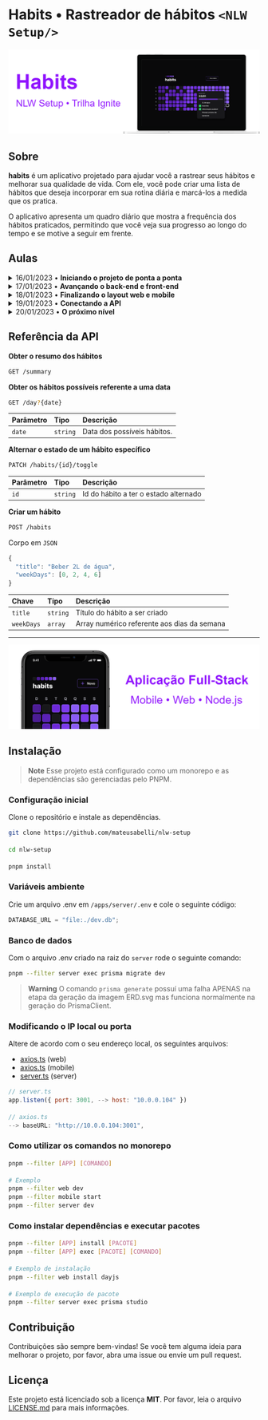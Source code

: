 # Habits • Rastreador de hábitos `<NLW Setup/>`

![](./.github/banner1.png)

## Sobre

**habits** é um aplicativo projetado para ajudar você a rastrear seus hábitos e melhorar sua qualidade de vida. Com ele, você pode criar uma lista de hábitos que deseja incorporar em sua rotina diária e marcá-los a medida que os pratica.

O aplicativo apresenta um quadro diário que mostra a frequência dos hábitos praticados, permitindo que você veja sua progresso ao longo do tempo e se motive a seguir em frente.

## Aulas

<details>
  <summary>16/01/2023 • <b>Iniciando o projeto de ponta a ponta</b></summary>
    Foi ensinado de forma rápida a base dos 3 apps que serão desenvolvidos. Logo no início foi apresentado a configuração do servidor com a biblioteca fastify, em seguida a criação com projeto React com Vite e o uso do Tailwind e por último, a criação e configuração do app mobile com Expo e React Native.
</details>

<details>
  <summary>17/01/2023 • <b>Avançando o back-end e front-end</b></summary>
    Foi ensinada a criação de rotas no backend e também a validação de dados com zod e integração ao banco de dados com prisma. No Frontend foi criado novos componentes e ensinado técnicas para lidar com datas e resolver dificuldades específicas do projeto. Por último no app mobile, a utilização do Nativewind para estilização como a do Tailwind na web, também foram adicionados componentes novos e reaproveitado algumas funções da web para lidar com datas.
</details>

<details>
  <summary>18/01/2023 • <b>Finalizando o layout web e mobile</b></summary>
    Foram concluídas as últimas duas rotas do backend e ensinado o momento certo de se compor query SQL a mão. No frontend foi ensinado o uso da biblioteca Radix-UI para criação de componentes com acessibilidade pré configurada e técnicas para estilização com classes condicionais usando o pacote clsx. Por último no app mobile foi ensinado a criação de novas telas e a navegação usando o React Navigator, também foi ensinado a passar propriedades por contexto entre rotas.
</details>

<details>
  <summary>19/01/2023 • <b>Conectando a API</b></summary>
    Nessa aula o foco foi nos dois projetos frontend, web e mobile. Foi ensinado a buscar dados da API construída no backend usando o useEffect e axios, assim como a transmissão de dados do formulário para a API e toda a integração dos dados recebidos para compor a interface do app web. No app mobile foi feito um processo muito semelhante onde os dados do backend foram conectados com a interface e as informações do formulário de criação de hábito transmitidas para API.
</details>

<details>
  <summary>20/01/2023 • <b>O próximo nível</b>
</details>

## Referência da API

**Obter o resumo dos hábitos**

```bash
GET /summary
```

**Obter os hábitos possíveis referente a uma data**

```bash
GET /day?{date}
```

| Parâmetro | Tipo     | Descrição                   |
| :-------- | :------- | :-------------------------- |
| `date`    | `string` | Data dos possíveis hábitos. |

**Alternar o estado de um hábito específico**

```bash
PATCH /habits/{id}/toggle
```

| Parâmetro | Tipo     | Descrição                             |
| :-------- | :------- | :------------------------------------ |
| `id`      | `string` | Id do hábito a ter o estado alternado |

**Criar um hábito**

```bash
POST /habits
```

Corpo em `JSON`

```js
{
  "title": "Beber 2L de água",
  "weekDays": [0, 2, 4, 6]
}
```

| Chave      | Tipo     | Descrição                                   |
| :--------- | :------- | :------------------------------------------ |
| `title`    | `string` | Título do hábito a ser criado               |
| `weekDays` | `array`  | Array numérico referente aos dias da semana |

---

![](./.github/banner2.png)

## Instalação

> **Note**
> Esse projeto está configurado como um monorepo e as dependências são gerenciadas pelo PNPM.

### Configuração inicial

Clone o repositório e instale as dependências.

```bash
git clone https://github.com/mateusabelli/nlw-setup

cd nlw-setup

pnpm install
```

### Variáveis ambiente

Crie um arquivo .env em `/apps/server/.env` e cole o seguinte código:

```js
DATABASE_URL = "file:./dev.db";
```

### Banco de dados

Com o arquivo .env criado na raiz do `server` rode o seguinte comando:

```bash
pnpm --filter server exec prisma migrate dev
```

> **Warning**
> O comando `prisma generate` possuí uma falha APENAS na etapa da geração da imagem ERD.svg mas funciona normalmente na geração do PrismaClient.

### Modificando o IP local ou porta

Altere de acordo com o seu endereço local, os seguintes arquivos:

- [axios.ts](./apps/web/src/lib/axios.ts) (web)
- [axios.ts](./apps/mobile/src/lib/axios.ts) (mobile)
- [server.ts](./apps/server/src/server.ts) (server)

```js
// server.ts
app.listen({ port: 3001, --> host: "10.0.0.104" })

// axios.ts
--> baseURL: "http://10.0.0.104:3001",
```

### Como utilizar os comandos no monorepo

```bash
pnpm --filter [APP] [COMANDO]

# Exemplo
pnpm --filter web dev
pnpm --filter mobile start
pnpm --filter server dev
```

### Como instalar dependências e executar pacotes

```bash
pnpm --filter [APP] install [PACOTE]
pnpm --filter [APP] exec [PACOTE] [COMANDO]

# Exemplo de instalação
pnpm --filter web install dayjs

# Exemplo de execução de pacote
pnpm --filter server exec prisma studio
```

## Contribuição

Contribuições são sempre bem-vindas! Se você tem alguma ideia para melhorar o projeto, por favor, abra uma issue ou envie um pull request.

## Licença

Este projeto está licenciado sob a licença **MIT**. Por favor, leia o arquivo [LICENSE.md](./LICENSE.md) para mais informações.
